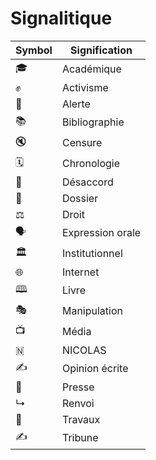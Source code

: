 # Signalitique

| Symbol | Signification | 
|--------|---------------|
| 🎓 | Académique |
| ✊ | Activisme |
| 📢 | Alerte |
| 📚 | Bibliographie |
| 🔇 | Censure |
| 🗓️ | Chronologie     |
| 🛑 | Désaccord |
| 📁  | Dossier|
| ⚖  | Droit         | 
| 🗣️ | Expression orale |
| 🏛️ | Institutionnel |
| 🌐 | Internet |
| 🕮 | Livre |
| 🎭 | Manipulation |
| 📺 | Média |
| 🇳 | NICOLAS |
| ✍ | Opinion écrite |
| 📰 | Presse |
| ↳ | Renvoi |
| 🚧 | Travaux  |
| ✍ | Tribune |


